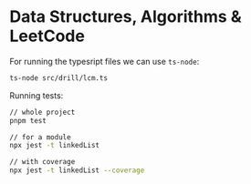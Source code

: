 # Data Structures, Algorithms & LeetCode

For running the typesript files we can use `ts-node`:

```bash
ts-node src/drill/lcm.ts
```

Running tests:

```bash
// whole project
pnpm test

// for a module
npx jest -t linkedList

// with coverage
npx jest -t linkedList --coverage
```
